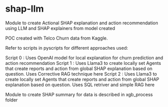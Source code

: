 # shap-llm
Module to create Actional SHAP explanation and action recommendation using LLM and SHAP explainers from model created


POC created with Telco Churn data from Kaggle.

Refer to scripts in pyscripts for different approaches used:

Script 0 : Uses OpenAI model for local explanation for churn prediction and action recommendation
Script 1 : Uses Llama3 to create locally set Agents that create reports and action from global SHAP explanation based on question. Uses Corrective RAG technique here
Script 2 : Uses Llama3 to create locally set Agents that create reports and action from global SHAP explanation based on question. Uses SQL retriver and simple RAG here


Module to create SHAP summary for data is described in xgb_process folder
